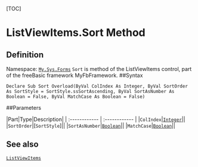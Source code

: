 [TOC]
# ListViewItems.Sort Method

## Definition
Namespace: [`My.Sys.Forms`](My.Sys.Forms.md)
`Sort` is method of the ListViewItems control, part of the freeBasic framework MyFbFramework.
##Syntax
```freeBasic
Declare Sub Sort Overload(ByVal ColIndex As Integer, ByVal SortOrder As SortStyle = SortStyle.ssSortAscending, ByVal SortAsNumber As Boolean = False, ByVal MatchCase As Boolean = False)
```

##Parameters

|Part|Type|Description|
| :------------ | :------------ |
|`ColIndex`|[`Integer`]("https://www.freebasic.net/wiki/KeyPgInteger")||
|`SortOrder`|[`SortStyle`]||
|`SortAsNumber`|[`Boolean`]("https://www.freebasic.net/wiki/KeyPgBoolean")||
|`MatchCase`|[`Boolean`]("https://www.freebasic.net/wiki/KeyPgBoolean")||
## See also
[`ListViewItems`](ListViewItems.md)
